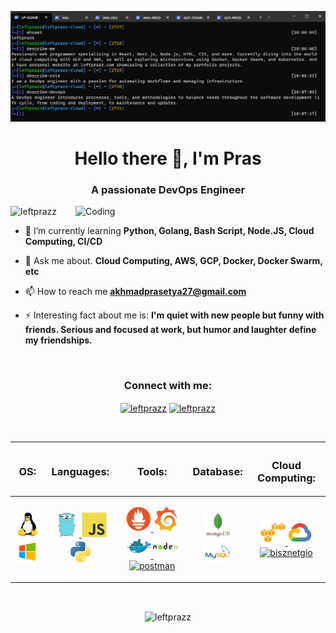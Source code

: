 [![MasterHead](./.img/readme.png)](#)

<h1 align="center">Hello there 👋, I'm Pras</h1>
<h3 align="center">A passionate DevOps Engineer</h3>
<img align="right" alt="Coding" width="400" src="https://camo.githubusercontent.com/cae12fddd9d6982901d82580bdf321d81fb299141098ca1c2d4891870827bf17/68747470733a2f2f6d69726f2e6d656469756d2e636f6d2f6d61782f313336302f302a37513379765349765f7430696f4a2d5a2e676966">

<p align="left"> <img src="https://komarev.com/ghpvc/?username=leftprazz&label=Profile%20views&color=0e75b6&style=flat" alt="leftprazz" /> </p>

- 🌱 I’m currently learning **Python, Golang, Bash Script, Node.JS, Cloud Computing, CI/CD**

- 💬 Ask me about. **Cloud Computing, AWS, GCP, Docker, Docker Swarm, etc**

- 📫 How to reach me **akhmadprasetya27@gmail.com**

- ⚡ Interesting fact about me is: **I'm quiet with new people but funny with friends. Serious and focused at work, but humor and laughter define my friendships.**
<br>
<h3 align="center">Connect with me:</h3>
<p align="center">
<a href="https://www.linkedin.com/in/akhmadprasetya27/" target="blank"><img align="center" src="https://raw.githubusercontent.com/rahuldkjain/github-profile-readme-generator/master/src/images/icons/Social/linked-in-alt.svg" alt="leftprazz" height="30" width="40" /></a>
<a href="https://instagram.com/leftprazz" target="blank"><img align="center" src="https://raw.githubusercontent.com/rahuldkjain/github-profile-readme-generator/master/src/images/icons/Social/instagram.svg" alt="leftprazz" height="30" width="40" /></a>
</p>
<br>

| <h3 align="center">OS:</h3>   | <h3 align="center">Languages:</h3> | <h3 align="center">Tools:</h3>      | <h3 align="center">Database:</h3>     | <h3 align="center">Cloud Computing:</h3> |
|--------------------------|-----------------------------|--------------------------|----------------------------|-----------------------------------|
| <p align="center">  <a href="https://www.linux.org/" target="_blank" rel="noreferrer">   <img src="https://raw.githubusercontent.com/devicons/devicon/master/icons/linux/linux-original.svg" alt="linux" width="40" height="40"/>   </a>   <a href="https://www.microsoft.com/en-us/windows?r=1" target="_blank" rel="noreferrer">   <img src="./.img/icon/windows.png" alt="windows" width="40" height="40"/>   </a>  </p> | <p align="center">  <a href="https://golang.org" target="_blank" rel="noreferrer">   <img src="https://raw.githubusercontent.com/devicons/devicon/master/icons/go/go-original.svg" alt="go" width="40" height="40"/>   </a>   <a href="https://www.javascript.com/" target="_blank" rel="noreferrer">   <img src="https://raw.githubusercontent.com/devicons/devicon/master/icons/javascript/javascript-original.svg" alt="js" width="40" height="40"/>   </a>   <a href="https://www.python.org/" target="_blank" rel="noreferrer">   <img src="https://raw.githubusercontent.com/devicons/devicon/master/icons/python/python-original.svg" alt="py" width="40" height="40"/>   </a>  </p> | <p align="center">  <a href="https://prometheus.io/" target="_blank" rel="noreferrer">   <img src="https://raw.githubusercontent.com/devicons/devicon/master/icons/prometheus/prometheus-original.svg" alt="prometheus" width="40" height="40"/>   </a>   <a href="https://grafana.com/" target="_blank" rel="noreferrer">   <img src="https://raw.githubusercontent.com/devicons/devicon/master/icons/grafana/grafana-original.svg" alt="grafana" width="40" height="40"/>   </a>   <a href="https://www.docker.com/" target="_blank" rel="noreferrer">   <img src="https://raw.githubusercontent.com/devicons/devicon/master/icons/docker/docker-original.svg" alt="docker" width="40" height="40"/>   </a>   <a href="https://nodejs.org" target="_blank" rel="noreferrer">   <img src="https://raw.githubusercontent.com/devicons/devicon/master/icons/nodejs/nodejs-original-wordmark.svg" alt="nodejs" width="40" height="40"/>   </a>   <a href="https://postman.com" target="_blank" rel="noreferrer">   <img src="https://www.vectorlogo.zone/logos/getpostman/getpostman-icon.svg" alt="postman" width="40" height="40"/>   </a>  </p> | <p align="center">  <a href="https://www.mongodb.com/" target="_blank" rel="noreferrer">   <img src="https://raw.githubusercontent.com/devicons/devicon/master/icons/mongodb/mongodb-original-wordmark.svg" alt="mongodb" width="40" height="40"/>   </a>   <a href="https://www.mysql.com/" target="_blank" rel="noreferrer">   <img src="https://raw.githubusercontent.com/devicons/devicon/master/icons/mysql/mysql-original-wordmark.svg" alt="mysql" width="40" height="40"/>   </a>  </p> | <p align="center">  <a href="https://aws.amazon.com/" target="_blank" rel="noreferrer">   <img src="https://raw.githubusercontent.com/devicons/devicon/master/icons/amazonwebservices/amazonwebservices-original.svg" alt="aws" width="40" height="40"/>   </a>   <a href="https://cloud.google.com/" target="_blank" rel="noreferrer">   <img src="https://raw.githubusercontent.com/devicons/devicon/master/icons/googlecloud/googlecloud-original.svg" alt="gcp" width="40" height="40"/>   </a>   <a href="https://www.biznetgio.com/" target="_blank" rel="noreferrer">   <img src="https://www.biznetnetworks.com/assets/list-logo/logo-vertical/biznet-giocloud-vertical-logo.png" alt="bisznetgio" width="40" height="40"/>   </a></p> |

<br>
<p align="center"><img align="center" src="https://github-readme-stats-eight-theta.vercel.app/api?username=leftprazz&show_icons=true&theme=algolia&include_all_commits=true" alt="leftprazz" /></p>

